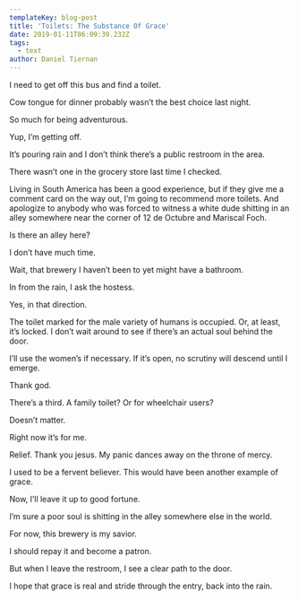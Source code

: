 ```yaml
---
templateKey: blog-post
title: 'Toilets: The Substance Of Grace'
date: 2019-01-11T06:09:39.232Z
tags:
  - text
author: Daniel Tiernan
---
```

I need to get off this bus and find a toilet. 



Cow tongue for dinner probably wasn’t the best choice last night. 



So much for being adventurous. 



Yup, I’m getting off. 



It’s pouring rain and I don’t think there’s a public restroom in the area. 



There wasn’t one in the grocery store last time I checked. 



Living in South America has been a good experience, but if they give me a comment card on the way out, I’m going to recommend more toilets. And apologize to anybody who was forced to witness a white dude shitting in an alley somewhere near the corner of 12 de Octubre and Mariscal Foch.  



Is there an alley here? 



I don’t have much time. 



Wait, that brewery I haven’t been to yet might have a bathroom. 



In from the rain, I ask the hostess.  



Yes, in that direction. 



The toilet marked for the male variety of humans is occupied. Or, at least, it’s locked. I don’t wait around to see if there’s an actual soul behind the door. 



I’ll use the women’s if necessary. If it’s open, no scrutiny will descend until I emerge. 



Thank god.  



There’s a third. A family toilet? Or for wheelchair users? 



Doesn’t matter. 



Right now it’s for me. 



Relief. Thank you jesus. My panic dances away on the throne of mercy. 



I used to be a fervent believer. This would have been another example of grace. 



Now, I’ll leave it up to good fortune.   



I’m sure a poor soul is shitting in the alley somewhere else in the world. 



For now, this brewery is my savior. 



I should repay it and become a patron.    



But when I leave the restroom, I see a clear path to the door. 



I hope that grace is real and stride through the entry, back into the rain.
